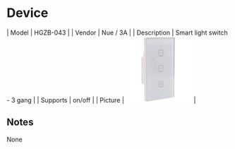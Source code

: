 
# Device

| Model | HGZB-043  |
| Vendor  | Nue / 3A  |
| Description | Smart light switch - 3 gang |
| Supports | on/off |
| Picture | ![../images/devices/HGZB-043.jpg](../images/devices/HGZB-043.jpg) |

## Notes

None
